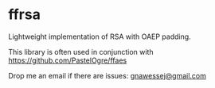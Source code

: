 # ffrsa
Lightweight implementation of RSA with OAEP padding.

This library is often used in conjunction with https://github.com/PastelOgre/ffaes

Drop me an email if there are issues: gnawessej@gmail.com
